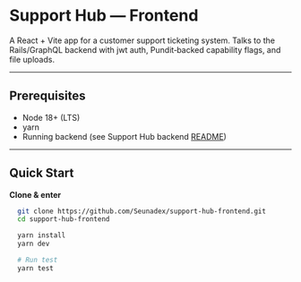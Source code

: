 # Support Hub — Frontend

A React + Vite app for a customer support ticketing system.
Talks to the Rails/GraphQL backend with jwt auth, Pundit‑backed capability flags, and file uploads.

---

## Prerequisites

- Node 18+ (LTS)
- yarn
- Running backend (see Support Hub backend [README](https://github.com/Seunadex/support-hub-backend?tab=readme-ov-file#readme))

---

## Quick Start

**Clone & enter**

```bash
  git clone https://github.com/Seunadex/support-hub-frontend.git
  cd support-hub-frontend

  yarn install
  yarn dev
```

```bash
  # Run test
  yarn test
```
